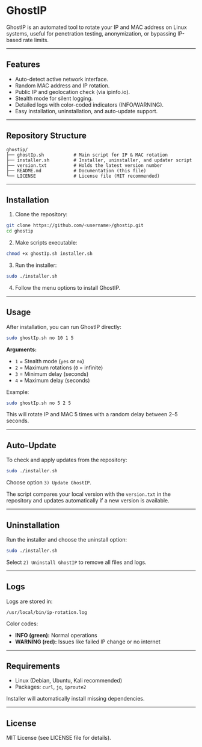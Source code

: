 # GhostIP

GhostIP is an automated tool to rotate your IP and MAC address on Linux systems, useful for penetration testing, anonymization, or bypassing IP-based rate limits.

---

## Features

* Auto-detect active network interface.
* Random MAC address and IP rotation.
* Public IP and geolocation check (via ipinfo.io).
* Stealth mode for silent logging.
* Detailed logs with color-coded indicators (INFO/WARNING).
* Easy installation, uninstallation, and auto-update support.

---

## Repository Structure

```
ghostip/
├── ghostIp.sh           # Main script for IP & MAC rotation
├── installer.sh         # Installer, uninstaller, and updater script
├── version.txt          # Holds the latest version number
├── README.md            # Documentation (this file)
└── LICENSE              # License file (MIT recommended)
```

---

## Installation

1. Clone the repository:

```bash
git clone https://github.com/<username>/ghostip.git
cd ghostip
```

2. Make scripts executable:

```bash
chmod +x ghostIp.sh installer.sh
```

3. Run the installer:

```bash
sudo ./installer.sh
```

4. Follow the menu options to install GhostIP.

---

## Usage

After installation, you can run GhostIP directly:

```bash
sudo ghostIp.sh no 10 1 5
```

**Arguments:**

* `1` = Stealth mode (`yes` or `no`)
* `2` = Maximum rotations (`0` = infinite)
* `3` = Minimum delay (seconds)
* `4` = Maximum delay (seconds)

Example:

```bash
sudo ghostIp.sh no 5 2 5
```

This will rotate IP and MAC 5 times with a random delay between 2–5 seconds.

---

## Auto-Update

To check and apply updates from the repository:

```bash
sudo ./installer.sh
```

Choose option `3) Update GhostIP`.

The script compares your local version with the `version.txt` in the repository and updates automatically if a new version is available.

---

## Uninstallation

Run the installer and choose the uninstall option:

```bash
sudo ./installer.sh
```

Select `2) Uninstall GhostIP` to remove all files and logs.

---

## Logs

Logs are stored in:

```
/usr/local/bin/ip-rotation.log
```

Color codes:

* **INFO (green):** Normal operations
* **WARNING (red):** Issues like failed IP change or no internet

---

## Requirements

* Linux (Debian, Ubuntu, Kali recommended)
* Packages: `curl`, `jq`, `iproute2`

Installer will automatically install missing dependencies.

---

## License

MIT License (see LICENSE file for details).

